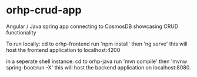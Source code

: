 # orhp-crud-app
Angular / Java spring app connecting to CosmosDB showcasing CRUD functionality

To run locally: 
cd to orhp-frontend
run 'npm install' then 'ng serve' this will host the frontend application to localhost:4200

in a seperate shell instance:
cd to orhp-java
run 'mvn compile' then 'mvnw spring-boot:run -X' this will host the backend application on localhost:8080. 

